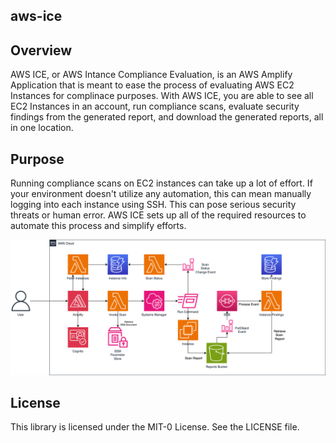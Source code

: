 ## aws-ice

## Overview

AWS ICE, or AWS Intance Compliance Evaluation, is an AWS Amplify Application that is meant to ease the process of evaluating AWS EC2 Instances for complinace purposes. With AWS ICE, you are able to see all EC2 Instances in an account, run compliance scans, evaluate security findings from the generated report, and download the generated reports, all in one location.

## Purpose

Running compliance scans on EC2 instances can take up a lot of effort. If your environment doesn't utilize any automation, this can mean manually logging into each instance using SSH. This can pose serious security threats or human error. AWS ICE sets up all of the required resources to automate this process and simplify efforts.

![Architecture diagram](aws-ice-diagram.drawio.svg)

## License

This library is licensed under the MIT-0 License. See the LICENSE file.